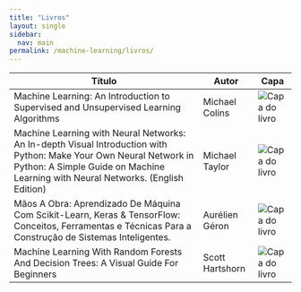 ```yaml
---
title: "Livros"
layout: single
sidebar:
  nav: main
permalink: /machine-learning/livros/
---
```


<table data-view="cards">
  <thead>
    <tr>
      <th>Título</th>
      <th>Autor</th>
      <th>Capa</th>
    </tr>
  </thead>
  <tbody>
    <tr>
      <td>Machine Learning: An Introduction to Supervised and Unsupervised Learning Algorithms</td>
      <td>Michael Colins</td>
      <td><img src="../../assets/images/livro-machine-learning.png" alt="Capa do livro" data-size="original"></td>
    </tr>
    <tr>
      <td>Machine Learning with Neural Networks: An In-depth Visual Introduction with Python: Make Your Own Neural Network in Python: A Simple Guide on Machine Learning with Neural Networks. (English Edition)</td>
      <td>Michael Taylor</td>
      <td><img src="../../assets/images/livro-neural-networks.png" alt="Capa do livro" data-size="original"></td>
    </tr>
    <tr>
      <td>Mãos A Obra: Aprendizado De Máquina Com Scikit-Learn, Keras & TensorFlow: Conceitos, Ferramentas e Técnicas Para a Construção de Sistemas Inteligentes.</td>
      <td>Aurélien Géron</td>
      <td><img src="../../assets/images/livro-maos-a-obra.png" alt="Capa do livro" data-size="original"></td>
    </tr>
    <tr>
      <td>Machine Learning With Random Forests And Decision Trees: A Visual Guide For Beginners</td>
      <td>Scott Hartshorn</td>
      <td><img src="../../assets/images/livro-random-forests.png" alt="Capa do livro" data-size="original"></td>
    </tr>
  </tbody>
</table>

